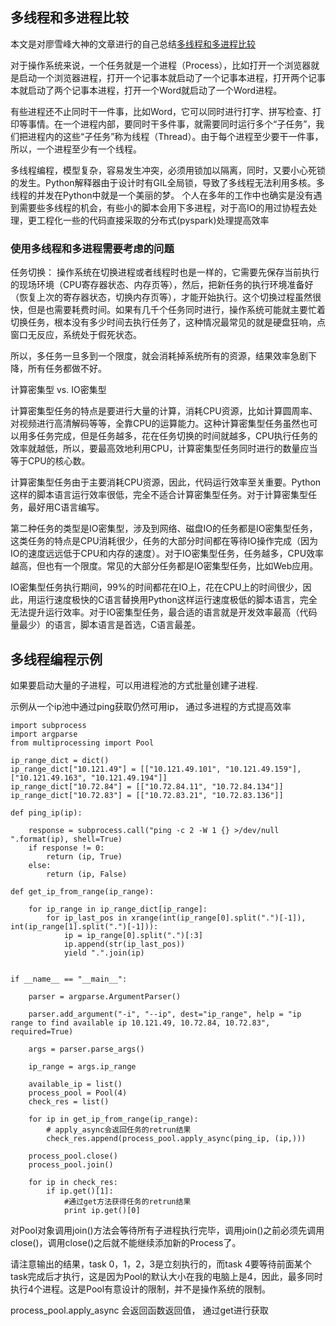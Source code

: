 ## 多线程和多进程比较
本文是对廖雪峰大神的文章进行的自己总结[多线程和多进程比较](https://www.liaoxuefeng.com/wiki/897692888725344/923057354442720)

对于操作系统来说，一个任务就是一个进程（Process），比如打开一个浏览器就是启动一个浏览器进程，打开一个记事本就启动了一个记事本进程，打开两个记事本就启动了两个记事本进程，打开一个Word就启动了一个Word进程。

有些进程还不止同时干一件事，比如Word，它可以同时进行打字、拼写检查、打印等事情。在一个进程内部，要同时干多件事，就需要同时运行多个“子任务”，我们把进程内的这些“子任务”称为线程（Thread）。由于每个进程至少要干一件事，所以，一个进程至少有一个线程。

多线程编程，模型复杂，容易发生冲突，必须用锁加以隔离，同时，又要小心死锁的发生。Python解释器由于设计时有GIL全局锁，导致了多线程无法利用多核。多线程的并发在Python中就是一个美丽的梦。
个人在多年的工作中也确实是没有遇到需要些多线程的机会，有些小的脚本会用下多进程，对于高IO的用过协程去处理，更工程化一些的代码直接采取的分布式(pyspark)处理提高效率


### 使用多线程和多进程需要考虑的问题
任务切换： 操作系统在切换进程或者线程时也是一样的，它需要先保存当前执行的现场环境（CPU寄存器状态、内存页等），然后，把新任务的执行环境准备好（恢复上次的寄存器状态，切换内存页等），才能开始执行。这个切换过程虽然很快，但是也需要耗费时间。如果有几千个任务同时进行，操作系统可能就主要忙着切换任务，根本没有多少时间去执行任务了，这种情况最常见的就是硬盘狂响，点窗口无反应，系统处于假死状态。

所以，多任务一旦多到一个限度，就会消耗掉系统所有的资源，结果效率急剧下降，所有任务都做不好。

计算密集型 vs. IO密集型

计算密集型任务的特点是要进行大量的计算，消耗CPU资源，比如计算圆周率、对视频进行高清解码等等，全靠CPU的运算能力。这种计算密集型任务虽然也可以用多任务完成，但是任务越多，花在任务切换的时间就越多，CPU执行任务的效率就越低，所以，要最高效地利用CPU，计算密集型任务同时进行的数量应当等于CPU的核心数。

计算密集型任务由于主要消耗CPU资源，因此，代码运行效率至关重要。Python这样的脚本语言运行效率很低，完全不适合计算密集型任务。对于计算密集型任务，最好用C语言编写。

第二种任务的类型是IO密集型，涉及到网络、磁盘IO的任务都是IO密集型任务，这类任务的特点是CPU消耗很少，任务的大部分时间都在等待IO操作完成（因为IO的速度远远低于CPU和内存的速度）。对于IO密集型任务，任务越多，CPU效率越高，但也有一个限度。常见的大部分任务都是IO密集型任务，比如Web应用。

IO密集型任务执行期间，99%的时间都花在IO上，花在CPU上的时间很少，因此，用运行速度极快的C语言替换用Python这样运行速度极低的脚本语言，完全无法提升运行效率。对于IO密集型任务，最合适的语言就是开发效率最高（代码量最少）的语言，脚本语言是首选，C语言最差。


## 多线程编程示例

如果要启动大量的子进程，可以用进程池的方式批量创建子进程.

示例从一个ip池中通过ping获取仍然可用ip， 通过多进程的方式提高效率
```
import subprocess
import argparse
from multiprocessing import Pool 

ip_range_dict = dict()
ip_range_dict["10.121.49"] = [["10.121.49.101", "10.121.49.159"], ["10.121.49.163", "10.121.49.194"]]
ip_range_dict["10.72.84"] = [["10.72.84.11", "10.72.84.134"]]
ip_range_dict["10.72.83"] = [["10.72.83.21", "10.72.83.136"]]

def ping_ip(ip):

    response = subprocess.call("ping -c 2 -W 1 {} >/dev/null  ".format(ip), shell=True)
    if response != 0:
        return (ip, True)
    else:
        return (ip, False)

def get_ip_from_range(ip_range):

    for ip_range in ip_range_dict[ip_range]:
        for ip_last_pos in xrange(int(ip_range[0].split(".")[-1]), int(ip_range[1].split(".")[-1])):
            ip = ip_range[0].split(".")[:3]
            ip.append(str(ip_last_pos))
            yield ".".join(ip)


if __name__ == "__main__":

    parser = argparse.ArgumentParser()

    parser.add_argument("-i", "--ip", dest="ip_range", help = "ip range to find available ip 10.121.49, 10.72.84, 10.72.83", required=True)

    args = parser.parse_args()

    ip_range = args.ip_range

    available_ip = list()
    process_pool = Pool(4)
    check_res = list()

    for ip in get_ip_from_range(ip_range):
        # apply_async会返回任务的retrun结果
        check_res.append(process_pool.apply_async(ping_ip, (ip,)))

    process_pool.close()
    process_pool.join()

    for ip in check_res:
        if ip.get()[1]:
            #通过get方法获得任务的retrun结果
            print ip.get()[0]

```

对Pool对象调用join()方法会等待所有子进程执行完毕，调用join()之前必须先调用close()，调用close()之后就不能继续添加新的Process了。

请注意输出的结果，task 0，1，2，3是立刻执行的，而task 4要等待前面某个task完成后才执行，这是因为Pool的默认大小在我的电脑上是4，因此，最多同时执行4个进程。这是Pool有意设计的限制，并不是操作系统的限制。

process_pool.apply_async 会返回函数返回值， 通过get进行获取